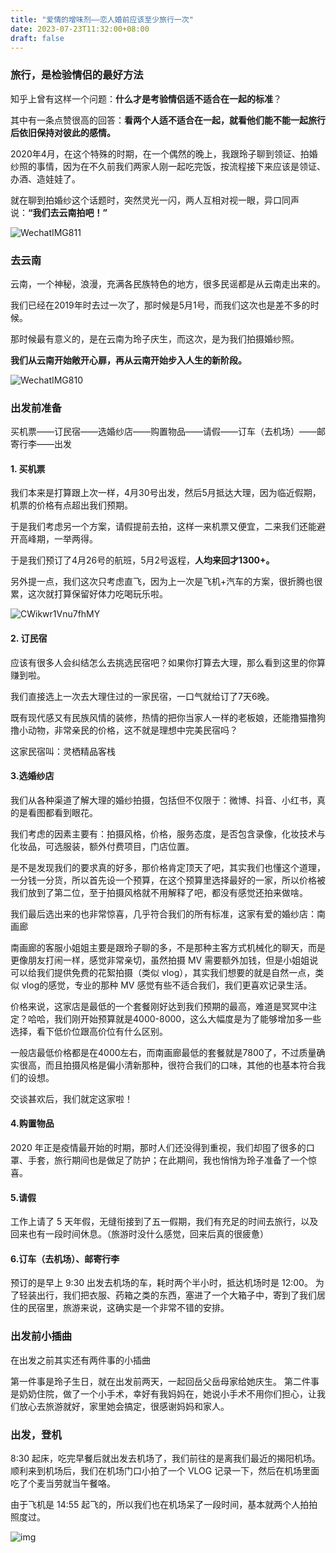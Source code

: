 ```yaml
---
title: "爱情的增味剂——恋人婚前应该至少旅行一次"
date: 2023-07-23T11:32:00+08:00
draft: false
---
```


### 旅行，是检验情侣的最好方法

知乎上曾有这样一个问题：**什么才是考验情侣适不适合在一起的标准**？

其中有一条点赞很高的回答：**看两个人适不适合在一起，就看他们能不能一起旅行后依旧保持对彼此的感情。**

2020年4月，在这个特殊的时期，在一个偶然的晚上，我跟玲子聊到领证、拍婚纱照的事情，因为在不久前我们两家人刚一起吃完饭，按流程接下来应该是领证、办酒、造娃娃了。

就在聊到拍婚纱这个话题时，突然灵光一闪，两人互相对视一眼，异口同声说：**“我们去云南拍吧！”**

![WechatIMG811](https://i.loli.net/2020/05/03/haHFmrlu5VSCq96.jpg)

### 去云南

云南，一个神秘，浪漫，充满各民族特色的地方，很多民谣都是从云南走出来的。

我们已经在2019年时去过一次了，那时候是5月1号，而我们这次也是差不多的时候。

那时候最有意义的，是在云南为玲子庆生，而这次，是为我们拍摄婚纱照。

**我们从云南开始敞开心扉，再从云南开始步入人生的新阶段。**

![WechatIMG810](https://i.loli.net/2020/05/03/AyhKcwG8jpV2zUs.jpg)

### 出发前准备

买机票——订民宿——选婚纱店——购置物品——请假——订车（去机场）——邮寄行李——出发

#### 1. 买机票

我们本来是打算跟上次一样，4月30号出发，然后5月抵达大理，因为临近假期，机票的价格有点超出我们预期。

于是我们考虑另一个方案，请假提前去拍，这样一来机票又便宜，二来我们还能避开高峰期，一举两得。

于是我们预订了4月26号的航班，5月2号返程，**人均来回才1300+。**

另外提一点，我们这次只考虑直飞，因为上一次是飞机+汽车的方案，很折腾也很累，这次就打算保留好体力吃喝玩乐啦。

![CWikwr1Vnu7fhMY](https://i.loli.net/2020/05/03/CWikwr1Vnu7fhMY.png)

#### 2. 订民宿

应该有很多人会纠结怎么去挑选民宿吧？如果你打算去大理，那么看到这里的你算赚到啦。

我们直接选上一次去大理住过的一家民宿，一口气就给订了7天6晚。

既有现代感又有民族风情的装修，热情的把你当家人一样的老板娘，还能撸猫撸狗撸小动物，非常亲民的价格，这不就是理想中完美民宿吗？

这家民宿叫：灵栖精品客栈

#### 3.选婚纱店

我们从各种渠道了解大理的婚纱拍摄，包括但不仅限于：微博、抖音、小红书，真的是看图都看到眼花。

我们考虑的因素主要有：拍摄风格，价格，服务态度，是否包含录像，化妆技术与化妆品，可选服装，额外付费项目，门店位置。

是不是发现我们的要求真的好多，那价格肯定顶天了吧，其实我们也懂这个道理，一分钱一分货，所以首先设一个预算，在这个预算里选择最好的一家，所以价格被我们放到了第二位，至于拍摄风格就不用解释了吧，都没有感觉还拍来做啥。

我们最后选出来的也非常惊喜，几乎符合我们的所有标准，这家有爱的婚纱店：南画廊

南画廊的客服小姐姐主要是跟玲子聊的多，不是那种主客方式机械化的聊天，而是更像朋友打闹一样，感觉非常亲切，虽然拍摄 MV 需要额外加钱，但是小姐姐说可以给我们提供免费的花絮拍摄（类似 vlog），其实我们想要的就是自然一点，类似 vlog的感觉，专业的那种 MV 感觉有些不适合我们，我们更喜欢记录生活。

价格来说，这家店是最低的一个套餐刚好达到我们预期的最高，难道是冥冥中注定？哈哈，我们刚开始预算就是4000-8000，这么大幅度是为了能够增加多一些选择，看下低价位跟高价位有什么区别。

一般店最低价格都是在4000左右，而南画廊最低的套餐就是7800了，不过质量确实很高，而且拍摄风格是偏小清新那种，很符合我们的口味，其他的也基本符合我们的设想。

交谈甚欢后，我们就定这家啦！

#### 4.购置物品

2020 年正是疫情最开始的时期，那时人们还没得到重视，我们却囤了很多的口罩、手套，旅行期间也是做足了防护；在此期间，我也悄悄为玲子准备了一个惊喜。

#### 5.请假

工作上请了 5 天年假，无缝衔接到了五一假期，我们有充足的时间去旅行，以及回来也有一段时间休息。（旅游时没什么感觉，回来后真的很疲惫）

#### 6.订车（去机场）、邮寄行李

预订的是早上 9:30 出发去机场的车，耗时两个半小时，抵达机场时是 12:00。
为了轻装出行，我们把衣服、药箱之类的东西，塞进了一个大箱子中，寄到了我们居住的民宿里，旅游来说，这确实是一个非常不错的安排。

### 出发前小插曲

在出发之前其实还有两件事的小插曲

第一件事是玲子生日，就在出发前两天，一起回岳父岳母家给她庆生。
第二件事是奶奶住院，做了一个小手术，幸好有我妈妈在，她说小手术不用你们担心，让我们放心去旅游就好，家里她会搞定，很感谢妈妈和家人。

### 出发，登机

8:30 起床，吃完早餐后就出发去机场了，我们前往的是离我们最近的揭阳机场。
顺利来到机场后，我们在机场门口小拍了一个 VLOG 记录一下，然后在机场里面吃了个麦当劳就当午餐咯。

由于飞机是 14:55 起飞的，所以我们也在机场呆了一段时间，基本就两个人拍拍照度过。

![img](https://s2.loli.net/2023/07/23/QwVgX25MJYtbSEG.jpg)
